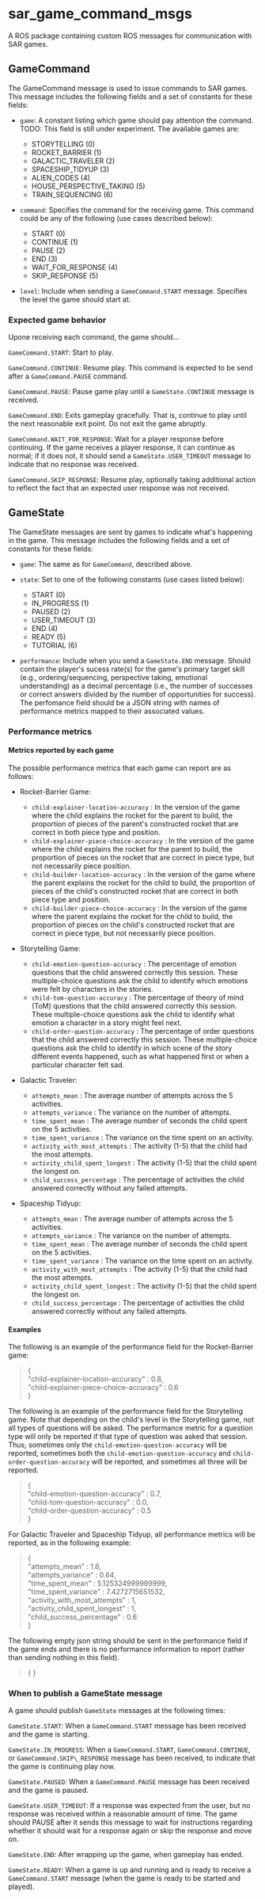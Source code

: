 # sar\_game\_command\_msgs

A ROS package containing custom ROS messages for communication with SAR games.

## GameCommand

The GameCommand message is used to issue commands to SAR games. This message
includes the following fields and a set of constants for these fields:

- `game`: A constant listing which game should pay attention the command.
  TODO: This field is still under experiment. The available games are:
    - STORYTELLING (0)
    - ROCKET_BARRIER (1)
    - GALACTIC_TRAVELER (2)
    - SPACESHIP_TIDYUP (3)
    - ALIEN_CODES (4)
    - HOUSE_PERSPECTIVE_TAKING (5)
    - TRAIN_SEQUENCING (6)

- `command`: Specifies the command for the receiving game. This command could
  be any of the following (use cases described below):
    - START (0)
    - CONTINUE (1)
    - PAUSE (2)
    - END (3)
    - WAIT\_FOR\_RESPONSE (4)
    - SKIP\_RESPONSE (5)

- `level`: Include when sending a `GameCommand.START` message. Specifies the
  level the game should start at.

### Expected game behavior

Upone receiving each command, the game should...

`GameCommand.START`: Start to play.

`GameCommand.CONTINUE`: Resume play. This command is expected to be send after
a `GameCommand.PAUSE` command.

`GameCommand.PAUSE`: Pause game play until a `GameState.CONTINUE` message is
received.

`GameCommand.END`: Exits gameplay gracefully. That is, continue to play until
the next reasonable exit point. Do not exit the game abruptly.

`GameCommand.WAIT_FOR_RESPONSE`: Wait for a player response before continuing.
If the game receives a player response, it can continue as normal; if it does
not, it should send a `GameState.USER_TIMEOUT` message to indicate that no
response was received.

`GameCommand.SKIP_RESPONSE`: Resume play, optionally taking additional action
to reflect the fact that an expected user response was not received.

## GameState

The GameState messages are sent by games to indicate what's happening in the
game. This message includes the following fields and a set of constants for
these fields:

- `game`: The same as for `GameCommand`, described above.

- `state`: Set to one of the following constants (use cases listed below):
    - START (0)
    - IN\_PROGRESS (1)
    - PAUSED (2)
    - USER\_TIMEOUT (3)
    - END (4)
    - READY (5)
    - TUTORIAL (6)

- `performance`: Include when you send a `GameState.END` message. Should
  contain the player's sucess rate(s) for the game's primary target skill (e.g.,
  ordering/sequencing, perspective taking, emotional understanding) as a
  decimal percentage (i.e., the number of successes or correct answers divided
  by the number of opportunities for success). The perfomance field should be
  a JSON string with names of performance metrics mapped to their associated
  values.

### Performance metrics

#### Metrics reported by each game

The possible performance metrics that each game can report are as follows:

- Rocket-Barrier Game:
    - `child-explainer-location-accuracy` : In the version of the game where
      the child explains the rocket for the parent to build, the proportion of
      pieces of the parent's constructed rocket that are correct in both piece
      type and position.
    - `child-explainer-piece-choice-accuracy` : In the version of the game
      where the child explains the rocket for the parent to build, the
      proportion of pieces on the rocket that are correct in piece type, but
      not necessarily piece position.
    - `child-builder-location-accuracy` : In the version of the game where
      the parent explains the rocket for the child to build, the proportion of
      pieces of the child's constructed rocket that are correct in both piece
      type and position.
    - `child-builder-piece-choice-accuracy` : In the version of the game
      where the parent explains the rocket for the child to build, the
      proportion of pieces on the child's constructed rocket that are correct
      in piece type, but not necessarily piece position.

- Storytelling Game:
    - `child-emotion-question-accuracy` : The percentage of emotion questions
      that the child answered correctly this session. These multiple-choice
      questions ask the child to identify which emotions were felt by
      characters in the stories.
    - `child-tom-question-accuracy` : The percentage of theory of mind (ToM)
      questions that the child answered correctly this session. These
      multiple-choice questions ask the child to identify what emotion a
      character in a story might feel next.
    - `child-order-question-accuracy` : The percentage of order questions that
      the child answered correctly this session. These multiple-choice
      questions ask the child to identify in which scene of the story different
      events happened, such as what happened first or when a particular
      character felt sad.

- Galactic Traveler:
    - `attempts_mean` : The average number of attempts across the 5 activities.
    - `attempts_variance` : The variance on the number of attempts.
    - `time_spent_mean` : The average number of seconds the child spent on the
      5 activities.
    - `time_spent_variance` : The variance on the time spent on an activity.
    - `activity_with_most_attempts` : The activity (1-5) that the child had the
      most attempts.
    - `activity_child_spent_longest` : The activity (1-5) that the child spent
      the longest on.
    - `child_success_percentage` : The percentage of activities the child
      answered correctly without any failed attempts.

- Spaceship Tidyup:
    - `attempts_mean` : The average number of attempts across the 5 activities.
    - `attempts_variance` : The variance on the number of attempts.
    - `time_spent_mean` : The average number of seconds the child spent on the
      5 activities.
    - `time_spent_variance` : The variance on the time spent on an activity.
    - `activity_with_most_attempts` : The activity (1-5) that the child had the
      most attempts.
    - `activity_child_spent_longest` : The activity (1-5) that the child spent
      the longest on.
    - `child_success_percentage` : The percentage of activities the child
      answered correctly without any failed attempts.

#### Examples

The following is an example of the performance field for the Rocket-Barrier
game:

> {  
>    "child-explainer-location-accuracy" : 0.8,  
>    "child-explainer-piece-choice-accuracy" : 0.6  
> }  

The following is an example of the performance field for the Storytelling game.
Note that depending on the child's level in the Storytelling game, not all
types of questions will be asked. The performance metric for a question type
will only be reported if that type of question was asked that session. Thus,
sometimes only the `child-emotion-question-accuracy` will be reported,
sometimes both the `child-emotion-question-accuracy` and
`child-order-question-accuracy` will be reported, and sometimes all three will
be reported.

> {  
>   "child-emotion-question-accuracy" : 0.7,  
>   "child-tom-question-accuracy" : 0.0,  
>   "child-order-question-accuracy" : 0.5  
> }  

For Galactic Traveler and Spaceship Tidyup, all performance metrics will be
reported, as in the following example:

> {  
>   "attempts_mean" : 1.6,  
>   "attempts_variance" : 0.64,  
>   "time_spent_mean" : 5.125324999999999,  
>   "time_spent_variance" : 7.4272715651532,  
>   "activity_with_most_attempts" : 1,  
>   "activity_child_spent_longest" : 1,  
>   "child_success_percentage" : 0.6  
> }  

The following empty json string should be sent in the performance field if the game 
ends and there is no performance information to report (rather than sending nothing 
in this field).

> {
> }


### When to publish a GameState message

A game should publish `GameState` messages at the following times:

`GameState.START`: When a `GameCommand.START` message has been received and the
game is starting.

`GameState.IN_PROGRESS`: When a `GameCommand.START`, `GameCommand.CONTINUE`, or
`GameCommand.SKIP\_RESPONSE` message has been received, to indicate that the
game is continuing play now.

`GameState.PAUSED`: When a `GameCommand.PAUSE` message has been received and
the game is paused.

`GameState.USER_TIMEOUT`: If a response was expected from the user, but no
response was received within a reasonable amount of time. The game should PAUSE
after it sends this message to wait for instructions regarding whether it
should wait for a response again or skip the response and move on.

`GameState.END`: After wrapping up the game, when gameplay has ended.

`GameState.READY`: When a game is up and running and is ready to receive a 
`GameCommand.START` message (when the game is ready to be started and played).   
